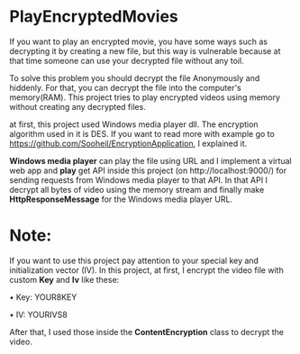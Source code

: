 # PlayEncryptedMovies
If you want to play an encrypted movie, you have some ways such as decrypting it by creating a new file, but this way is vulnerable because at that time someone can use your decrypted file without any toil.

To solve this problem you should decrypt the file Anonymously and hiddenly. For that, you can decrypt the file into the computer's memory(RAM).
This project tries to play encrypted videos using memory without creating any decrypted files.

at first, this project used Windows media player dll. The encryption algorithm used in it is DES. If you want to read more with example go to https://github.com/Sooheil/EncryptionApplication, I explained it.

**Windows media player** can play the file using URL and I implement a virtual web app and **play** get API inside this project (on http://localhost:9000/) for sending requests from Windows media player to that API. In that API I decrypt all bytes of video using the memory stream and finally make **HttpResponseMessage** for the Windows media player URL.

# **Note**: 
If you want to use this project pay attention to your special key and initialization vector (IV). In this project, at first, I encrypt the video file with custom **Key** and **Iv** like these:

  • Key: YOUR8KEY
  
  • IV: YOURIVS8

After that, I used those inside the **ContentEncryption** class to decrypt the video.
